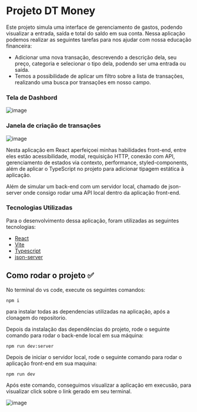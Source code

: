 # Projeto DT Money

Este projeto simula uma interface de gerenciamento de gastos, podendo visualizar a entrada, saída e total do saldo em sua conta. Nessa aplicação podemos realizar as seguintes tarefas para nos ajudar com nossa educação financeira:

* Adicionar uma nova transação, descrevendo a descrição dela, seu preço, categoria e selecionar o tipo dela, podendo ser uma entrada ou saída.
*	Temos a possibilidade de aplicar um filtro sobre a lista de transações, realizando uma busca por transações em nosso campo.

### Tela de Dashbord
![image](https://github.com/user-attachments/assets/da415b38-be6f-408f-8797-8f0f98dc4f09)

### Janela de criação de transações
![image](https://github.com/user-attachments/assets/f5b4d3f1-2c7e-4ae3-8426-78a08b369774)

Nesta aplicação em React aperfeiçoei minhas habilidades front-end, entre eles estão acessibilidade, modal, requisição HTTP, conexão com API, gerenciamento de estados via contexto, performance, styled-components, além de aplicar o TypeScript no projeto para adicionar tipagem estática à aplicação.

Além de simular um back-end com um servidor local, chamado de json-server onde consigo rodar uma API local dentro da aplicação front-end.

### Tecnologias Utilizadas

Para o desenvolvimento dessa aplicação, foram utilizadas as seguintes tecnologias:

* [React]([https://github.com/golang/go](https://react.dev/))
* [Vite]([https://www.docker.com/](https://vitejs.dev/))
* [Typescript]([https://www.mysql.com/](https://www.typescriptlang.org/))
* [json-server]([https://www.npmjs.com/package/json-server])

## Como rodar o projeto ✅

No terminal do vs code, execute os seguintes comandos:

```
npm i
```
para instalar todas as dependencias utilizadas na aplicação, após a clonagem do repositorio.

Depois da instalação das dependências do projeto, rode o seguinte comando para rodar o back-ende local em sua máquina:

```
npm run dev:server
```
Depois de iniciar o servidor local, rode o seguinte comando para rodar o aplicação front-end em sua maquina:

```
npm run dev
```
Após este comando, conseguimos visualizar a aplicação em execusäo, para visualizar click sobre o link gerado em seu terminal.

![image](https://github.com/HoCH-DS/fundamento-reactjs-ts/assets/94618562/f203fe56-0805-4e4e-b12f-cb35d4d346c5)
